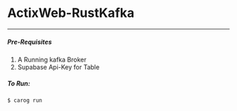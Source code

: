 # ActixWeb-RustKafka
----------------------------------------------------------------
##### Pre-Requisites
1. A Running kafka Broker
2. Supabase Api-Key for Table

##### To Run:
```
$ carog run 
```

